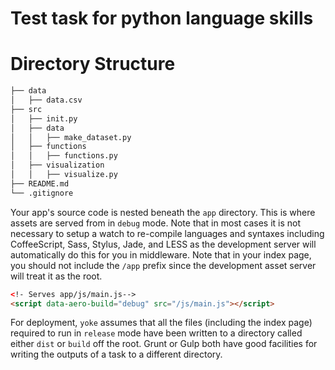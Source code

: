 # Test task for python language skills


# Directory Structure


```bash
├── data
│   ├── data.csv
├── src
│   ├── init.py
│   ├── data
│   │   ├── make_dataset.py
│   ├── functions
│   │   ├── functions.py
│   ├── visualization
│   │   ├── visualize.py
├── README.md
└── .gitignore
```

Your app's source code is nested beneath the `app` directory. This is where assets are served from in `debug` mode. Note that in most cases it is not necessary to setup a watch to re-compile languages and syntaxes including CoffeeScript, Sass, Stylus, Jade, and LESS as the development server will automatically do this for you in middleware. Note that in your index page, you should not include the `/app` prefix since the development asset server will treat it as the root.

```html
<!- Serves app/js/main.js-->
<script data-aero-build="debug" src="/js/main.js"></script>
```

For deployment, `yoke` assumes that all the files (including the index page) required to run in `release` mode have been written to a directory called either `dist` or `build` off the root. Grunt or Gulp both have good facilities for writing the outputs of a task to a different directory.